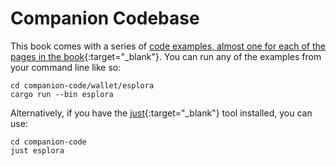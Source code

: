 # Companion Codebase

This book comes with a series of [code examples, almost one for each of the pages in the book]{:target="_blank"}. You can run any of the examples from your command line like so:

```shell
cd companion-code/wallet/esplora
cargo run --bin esplora
```

Alternatively, if you have the [just]{:target="_blank"} tool installed, you can use:
```shell
cd companion-code
just esplora
```

[code examples, almost one for each of the pages in the book]: https://github.com/bitcoindevkit/book-of-bdk/tree/master/companion-code
[just]: https://github.com/casey/just
